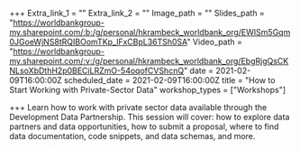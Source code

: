+++
Extra_link_1 = ""
Extra_link_2 = ""
Image_path = ""
Slides_path = "https://worldbankgroup-my.sharepoint.com/:b:/g/personal/hkrambeck_worldbank_org/EWISm5Gqm0JGoeWjNS8tRQIBOomTKp_lFxCBpL36TSh0SA"
Video_path = "https://worldbankgroup-my.sharepoint.com/:v:/g/personal/hkrambeck_worldbank_org/EbgRjgQsCKNLsoXbDthH2p0BECiLRZmO-54oqofCVShcnQ"
date = 2021-02-09T16:00:00Z
scheduled_date = 2021-02-09T16:00:00Z
title = "How to Start Working with Private-Sector Data"
workshop_types = ["Workshops"]

+++
Learn how to work with private sector data available through the Development Data Partnership. This session will cover: how to explore data partners and data opportunities, how to submit a proposal, where to find data documentation, code snippets, and data schemas, and more.
